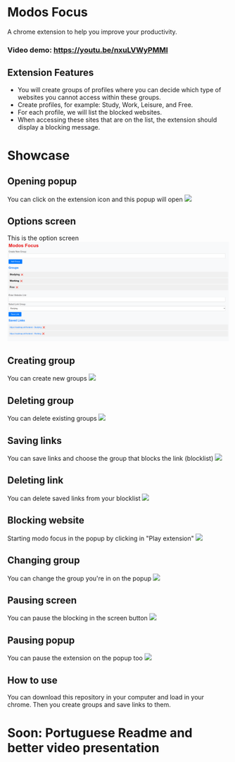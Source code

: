 # Modos Focus
A chrome extension to help you improve your productivity.

### Video demo: https://youtu.be/nxuLVWyPMMI

## Extension Features
- You will create groups of profiles where you can decide which type of websites you cannot access within these groups.
- Create profiles, for example: Study, Work, Leisure, and Free.
- For each profile, we will list the blocked websites.
- When accessing these sites that are on the list, the extension should display a blocking message.

# Showcase
## Opening popup
You can click on the extension icon and this popup will open
<img src="./images/popup-screen.gif">

## Options screen
This is the option screen
<img src="./images/options-screen.png">

## Creating group
You can create new groups
<img src="./images/creating-group.gif">

## Deleting group
You can delete existing groups
<img src="./images/deleting-group.gif">

## Saving links
You can save links and choose the group that blocks the link (blocklist)
<img src="./images/saving-link.gif">

## Deleting link
You can delete saved links from your blocklist
<img src="./images/deletinig-link.gif">

## Blocking website
Starting modo focus in the popup by clicking in "Play extension"
<img src="./images/blocking-website.gif">

## Changing group
You can change the group you're in on the popup
<img src="./images/changing-group.gif">

## Pausing screen
You can pause the blocking in the screen button
<img src="./images/pausing-screen.gif">

## Pausing popup
You can pause the extension on the popup too
<img src="./images/pausing-popup.gif">

## How to use
You can download this repository in your computer and load in your chrome. Then you create groups and save links to them.

# Soon: Portuguese Readme and better video presentation